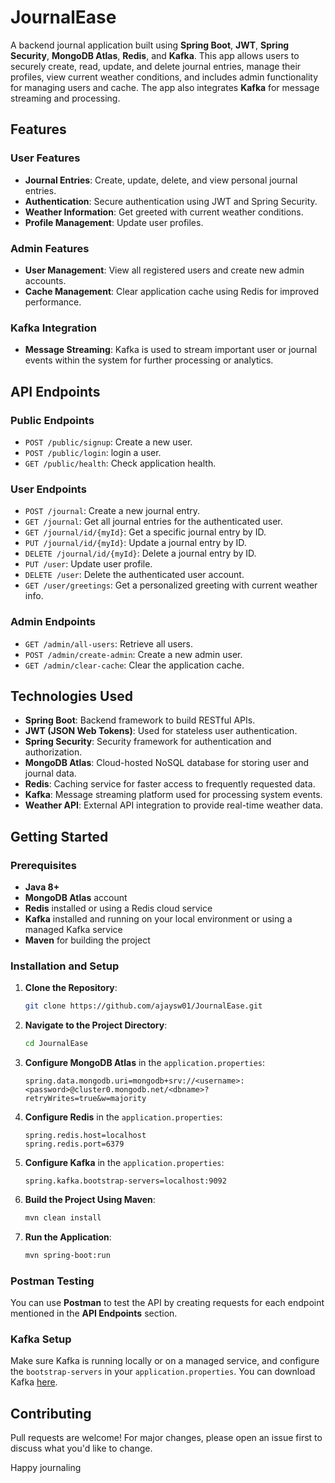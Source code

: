 # JournalEase

A backend journal application built using **Spring Boot**, **JWT**, **Spring Security**, **MongoDB Atlas**, **Redis**, and **Kafka**. This app allows users to securely create, read, update, and delete journal entries, manage their profiles, view current weather conditions, and includes admin functionality for managing users and cache. The app also integrates **Kafka** for message streaming and processing.

## Features

### User Features
- **Journal Entries**: Create, update, delete, and view personal journal entries.
- **Authentication**: Secure authentication using JWT and Spring Security.
- **Weather Information**: Get greeted with current weather conditions.
- **Profile Management**: Update user profiles.
  
### Admin Features
- **User Management**: View all registered users and create new admin accounts.
- **Cache Management**: Clear application cache using Redis for improved performance.
  
### Kafka Integration
- **Message Streaming**: Kafka is used to stream important user or journal events within the system for further processing or analytics.

## API Endpoints

### Public Endpoints
- `POST /public/signup`: Create a new user.
- `POST /public/login`: login a  user.
- `GET /public/health`: Check application health.

### User Endpoints
- `POST /journal`: Create a new journal entry.
- `GET /journal`: Get all journal entries for the authenticated user.
- `GET /journal/id/{myId}`: Get a specific journal entry by ID.
- `PUT /journal/id/{myId}`: Update a journal entry by ID.
- `DELETE /journal/id/{myId}`: Delete a journal entry by ID.
- `PUT /user`: Update user profile.
- `DELETE /user`: Delete the authenticated user account.
- `GET /user/greetings`: Get a personalized greeting with current weather info.

### Admin Endpoints
- `GET /admin/all-users`: Retrieve all users.
- `POST /admin/create-admin`: Create a new admin user.
- `GET /admin/clear-cache`: Clear the application cache.

## Technologies Used
- **Spring Boot**: Backend framework to build RESTful APIs.
- **JWT (JSON Web Tokens)**: Used for stateless user authentication.
- **Spring Security**: Security framework for authentication and authorization.
- **MongoDB Atlas**: Cloud-hosted NoSQL database for storing user and journal data.
- **Redis**: Caching service for faster access to frequently requested data.
- **Kafka**: Message streaming platform used for processing system events.
- **Weather API**: External API integration to provide real-time weather data.

## Getting Started

### Prerequisites
- **Java 8+**
- **MongoDB Atlas** account
- **Redis** installed or using a Redis cloud service
- **Kafka** installed and running on your local environment or using a managed Kafka service
- **Maven** for building the project

### Installation and Setup
1. **Clone the Repository**:
   ```bash
   git clone https://github.com/ajaysw01/JournalEase.git
   ```

2. **Navigate to the Project Directory**:
   ```bash
   cd JournalEase
   ```

3. **Configure MongoDB Atlas** in the `application.properties`:
   ```properties
   spring.data.mongodb.uri=mongodb+srv://<username>:<password>@cluster0.mongodb.net/<dbname>?retryWrites=true&w=majority
   ```

4. **Configure Redis** in the `application.properties`:
   ```properties
   spring.redis.host=localhost
   spring.redis.port=6379
   ```

5. **Configure Kafka** in the `application.properties`:
   ```properties
   spring.kafka.bootstrap-servers=localhost:9092
   ```

6. **Build the Project Using Maven**:
   ```bash
   mvn clean install
   ```

7. **Run the Application**:
   ```bash
   mvn spring-boot:run
   ```

### Postman Testing
You can use **Postman** to test the API by creating requests for each endpoint mentioned in the **API Endpoints** section.

### Kafka Setup
Make sure Kafka is running locally or on a managed service, and configure the `bootstrap-servers` in your `application.properties`. You can download Kafka [here](https://kafka.apache.org/downloads).

## Contributing
Pull requests are welcome! For major changes, please open an issue first to discuss what you'd like to change.

Happy journaling

